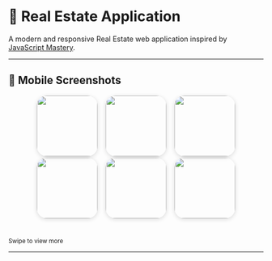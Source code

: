 # 📱 Real Estate Application

A modern and responsive Real Estate web application inspired by [JavaScript Mastery](https://www.jsmastery.pro/).

---

## 📸 Mobile Screenshots

<p align="center">
  <img src="https://github.com/user-attachments/assets/592d3f61-8d9d-46e8-ba69-5ed1a0628272" width="120" style="border-radius:20px; margin: 0 6px; box-shadow:0 2px 8px rgba(0,0,0,0.15);" />
  <img src="https://github.com/user-attachments/assets/76321199-fc48-4e7d-bb03-cb9bf89ec379" width="120" style="border-radius:20px; margin: 0 6px; box-shadow:0 2px 8px rgba(0,0,0,0.15);" />
  <img src="https://github.com/user-attachments/assets/fc485de2-d50f-4707-aa99-97c89cb87b40" width="120" style="border-radius:20px; margin: 0 6px; box-shadow:0 2px 8px rgba(0,0,0,0.15);" />
  <img src="https://github.com/user-attachments/assets/2bd5b0e2-84af-4435-a69c-7c4dbc5d901e" width="120" style="border-radius:20px; margin: 0 6px; box-shadow:0 2px 8px rgba(0,0,0,0.15);" />
  <img src="https://github.com/user-attachments/assets/0e52b246-0ef0-44ea-b10d-2b85ae9fde28" width="120" style="border-radius:20px; margin: 0 6px; box-shadow:0 2px 8px rgba(0,0,0,0.15);" />
  <img src="https://github.com/user-attachments/assets/9c7a807d-d74d-417a-9db8-15126521156d" width="120" style="border-radius:20px; margin: 0 6px; box-shadow:0 2px 8px rgba(0,0,0,0.15);" />
</p>

<p align="center" style="margin-top: -10px;">
  <img src="https://raw.githubusercontent.com/luffythecap/real-estate/main/.github/pagination-dot-filled.svg" width="10" />
  <img src="https://raw.githubusercontent.com/luffythecap/real-estate/main/.github/pagination-dot.svg" width="10" />
  <img src="https://raw.githubusercontent.com/luffythecap/real-estate/main/.github/pagination-dot.svg" width="10" />
  <img src="https://raw.githubusercontent.com/luffythecap/real-estate/main/.github/pagination-dot.svg" width="10" />
  <img src="https://raw.githubusercontent.com/luffythecap/real-estate/main/.github/pagination-dot.svg" width="10" />
  <img src="https://raw.githubusercontent.com/luffythecap/real-estate/main/.github/pagination-dot.svg" width="10" />
</p>
<sub align="center">Swipe to view more</sub>

---
